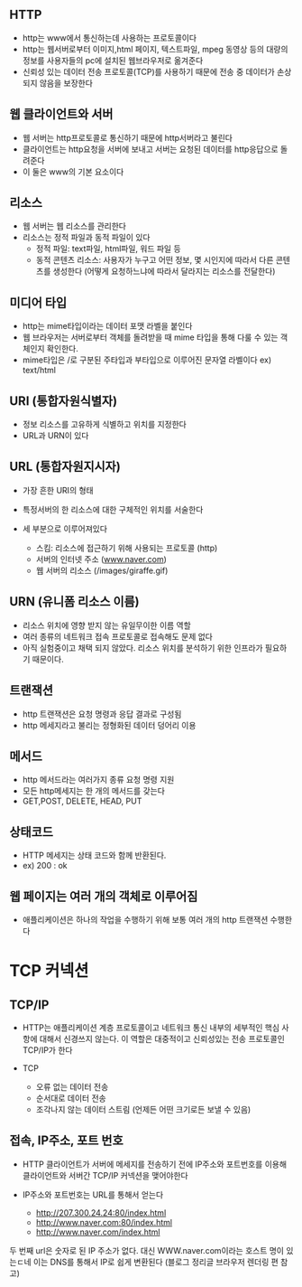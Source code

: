 ## HTTP

- http는 www에서 통신하는데 사용하는 프로토콜이다
- http는 웹서버로부터 이미지,html 페이지, 텍스트파일, mpeg 동영상 등의 대량의 정보를 사용자들의 pc에 설치된 웹브라우저로 옮겨준다
- 신뢰성 있는 데이터 전송 프로토콜(TCP)를 사용하기 때문에 전송 중 데이터가 손상되지 않음을 보장한다

## 웹 클라이언트와 서버

- 웹 서버는 http프로토콜로 통신하기 때문에 http서버라고 불린다
- 클라이언트는 http요청을 서버에 보내고 서버는 요청된 데이터를 http응답으로 돌려준다
- 이 둘은 www의 기본 요소이다

## 리소스

- 웹 서버는 웹 리소스를 관리한다
- 리소스는 정적 파일과 동적 파일이 있다
  - 정적 파일: text파일, html파일, 워드 파일 등
  - 동적 콘텐츠 리소스: 사용자가 누구고 어떤 정보, 몇 시인지에 따라서 다른 콘텐츠를 생성한다 (어떻게 요청하느냐에 따라서 달라지는 리소스를 전달한다)

## 미디어 타입

- http는 mime타입이라는 데이터 포맷 라벨을 붙인다
- 웹 브라우저는 서버로부터 객체를 돌려받을 때 mime 타입을 통해 다룰 수 있는 객체인지 확인한다.
- mime타입은 /로 구분된 주타입과 부타입으로 이루어진 문자열 라벨이다 ex) text/html

## URI (통합자원식별자)

- 정보 리소스를 고유하게 식별하고 위치를 지정한다
- URL과 URN이 있다

## URL (통합자원지시자)

- 가장 흔한 URI의 형태
- 특정서버의 한 리소스에 대한 구체적인 위치를 서술한다

- 세 부분으로 이루어져있다
  - 스킴: 리소스에 접근하기 위해 사용되는 프로토콜 (http)
  - 서버의 인터넷 주소 (www.naver.com)
  - 웹 서버의 리소스 (/images/giraffe.gif)

## URN (유니폼 리소스 이름)

- 리소스 위치에 영향 받지 않는 유일무이한 이름 역할
- 여러 종류의 네트워크 접속 프로토콜로 접속해도 문제 없다
- 아직 실험중이고 채택 되지 않았다. 리소스 위치를 분석하기 위한 인프라가 필요하기 때문이다.

## 트랜잭션

- http 트랜잭션은 요청 명령과 응답 결과로 구성됨
- http 메세지라고 불리는 정형화된 데이터 덩어리 이용

## 메서드

- http 메서드라는 여러가지 종류 요청 명령 지원
- 모든 http메세지는 한 개의 메서드를 갖는다
- GET,POST, DELETE, HEAD, PUT

## 상태코드

- HTTP 메세지는 상태 코드와 함께 반환된다.
- ex) 200 : ok

## 웹 페이지는 여러 개의 객체로 이루어짐

- 애플리케이션은 하나의 작업을 수행하기 위해 보통 여러 개의 http 트랜잭션 수행한다

# TCP 커넥션

## TCP/IP

- HTTP는 애플리케이션 계층 프로토콜이고 네트워크 통신 내부의 세부적인 핵심 사항에 대해서 신경쓰지 않는다. 이 역할은 대중적이고 신뢰성있는 전송 프로토콜인 TCP/IP가 한다

- TCP
  - 오류 없는 데이터 전송
  - 순서대로 데이터 전송
  - 조각나지 않는 데이터 스트림 (언제든 어떤 크기로든 보낼 수 있음)

## 접속, IP주소, 포트 번호

- HTTP 클라이언트가 서버에 메세지를 전송하기 전에 IP주소와 포트번호를 이용해 클라이언트와 서버간 TCP/IP 커넥션을 맺어야한다

- IP주소와 포트번호는 URL를 통해서 얻는다
  - http://207.300.24.24:80/index.html
  - http://www.naver.com:80/index.html
  - http://www.naver.com/index.html

두 번째 url은 숫자로 된 IP 주소가 없다. 대신 WWW.naver.com이라는 호스트 명이 있는ㄷ네 이는 DNS를 통해서 IP로 쉽게 변환된다 (블로그 정리글 브라우저 렌더링 편 참고)
